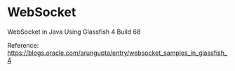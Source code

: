 WebSocket
=========

WebSocket in Java Using Glassfish 4 Build 68

Reference: https://blogs.oracle.com/arungupta/entry/websocket_samples_in_glassfish_4
